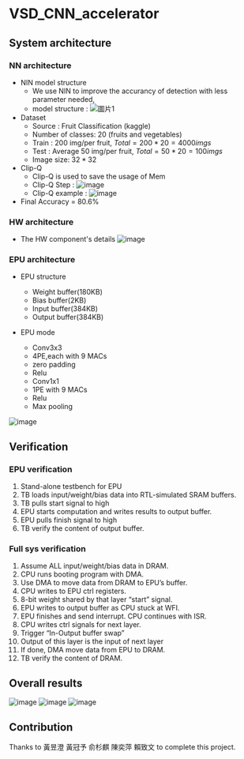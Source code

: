 # VSD_CNN_accelerator
## System architecture
### NN architecture
* NIN model structure
  * We use NIN to improve the accurancy of detection with less parameter needed,
  * model structure :
    ![圖片1](https://github.com/user-attachments/assets/169c07c8-17a4-485d-a641-b687fc7d5162)
* Dataset
  * Source : Fruit Classification (kaggle)
  * Number of classes: 20 (fruits and vegetables)
  * Train : 200 img/per fruit, $Total = 200 * 20 = 4000 imgs$
  * Test : Average 50 img/per fruit, $Total = 50 * 20 = 100 imgs$
  * Image size: $32*32$
* Clip-Q
  * Clip-Q is used to save the usage of Mem
  * Clip-Q Step :
  ![image](https://user-images.githubusercontent.com/73687292/215978048-e9390e57-0a71-429e-a343-7c77aa3f31b5.png)
  * Clip-Q example :
  ![image](https://user-images.githubusercontent.com/73687292/215978230-d5813d08-4d2b-4f5b-bf23-803b62f18b0e.png)
* Final Accuracy = 80.6%
### HW architecture
* The HW component's details 
  ![image](https://user-images.githubusercontent.com/73687292/215978622-be2a883c-f09f-442f-9dd5-745bf2328831.png)

### EPU architecture
* EPU structure
  * Weight  buffer(180KB)
  * Bias buffer(2KB)
  * Input buffer(384KB)
  * Output buffer(384KB)

* EPU mode
  * Conv3x3
  * 4PE,each with 9 MACs
  * zero padding
  * Relu
  * Conv1x1
  * 1PE with 9 MACs
  * Relu
  * Max pooling

![image](https://user-images.githubusercontent.com/73687292/215978699-00b778bf-ae91-4a1c-adde-a5153024926e.png)

## Verification
### EPU verification
1. Stand-alone testbench for EPU
2. TB loads input/weight/bias data into RTL-simulated SRAM buffers.
3. TB pulls start signal to high
4. EPU starts computation and writes results to output buffer.
5. EPU pulls finish signal to high
6. TB verify the content of output buffer.

### Full sys verification
1. Assume ALL input/weight/bias data in DRAM.
2. CPU runs booting program with DMA.
3. Use DMA to move data from DRAM to EPU’s buffer.
4. CPU writes to EPU ctrl registers.
5. 8-bit weight shared by that layer “start” signal.
6. EPU writes to output buffer as CPU stuck at WFI.
7. EPU finishes and send interrupt. CPU continues with ISR.
8. CPU writes ctrl signals for next layer.
9. Trigger “In-Output buffer swap”
10. Output of this layer is the input of next layer
11. If done, DMA move data from EPU to DRAM.
12. TB verify the content of DRAM.

## Overall results
![image](https://user-images.githubusercontent.com/73687292/215979233-0d3edcd1-fb30-4b23-be9f-d9c21f4955bc.png)
![image](https://user-images.githubusercontent.com/73687292/215979265-f0097f55-fd8e-40a2-85a4-ddde3f7108e1.png)
![image](https://user-images.githubusercontent.com/73687292/215979292-884c3d2c-d09c-453f-bbcd-5649acafc873.png)

## Contribution
Thanks to 黃昱澄 黃冠予 俞杉麒 陳奕萍 賴致文 to complete this project.
 
